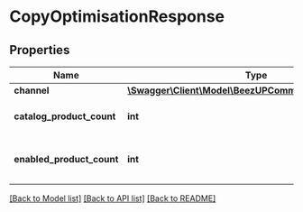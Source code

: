 # CopyOptimisationResponse

## Properties
Name | Type | Description | Notes
------------ | ------------- | ------------- | -------------
**channel** | [**\Swagger\Client\Model\BeezUPCommonChannelBasicInfo**](BeezUPCommonChannelBasicInfo.md) |  | 
**catalog_product_count** | **int** | The catalog product count | 
**enabled_product_count** | **int** | The enabled product count | 

[[Back to Model list]](../README.md#documentation-for-models) [[Back to API list]](../README.md#documentation-for-api-endpoints) [[Back to README]](../README.md)


